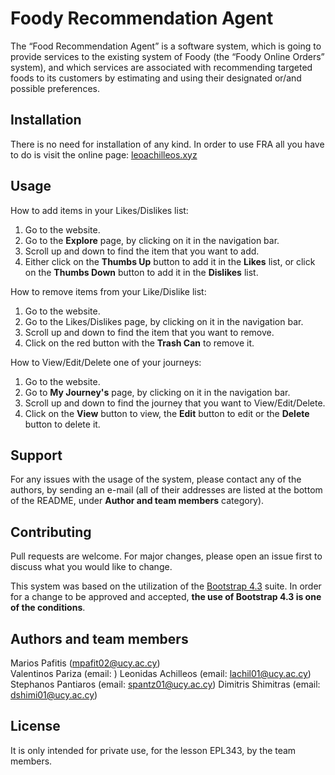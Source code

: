 # Foody Recommendation Agent

The “Food Recommendation Agent” is a software system, which is going to provide services to the existing system of Foody (the “Foody Online Orders” system),
and which services are associated with recommending targeted foods to its customers by estimating and using their designated or/and possible preferences.

## Installation

There is no need for installation of any kind. In order to use FRA all you have to do is visit the online page: [leoachilleos.xyz](http://www.leoachilleos.xyz/)

## Usage

How to add items in your Likes/Dislikes list:

1. Go to the website.
2. Go to the **Explore** page, by clicking on it in the navigation bar.
3. Scroll up and down to find the item that you want to add.
4. Either click on the **Thumbs Up** button to add it in the **Likes** list,
   or click on the **Thumbs Down** button to add it in the **Dislikes** list.

How to remove items from your Like/Dislike list:

1. Go to the website.
2. Go to the Likes/Dislikes page, by clicking on it in the navigation bar.
3. Scroll up and down to find the item that you want to remove.
4. Click on the red button with the **Trash Can** to remove it.

How to View/Edit/Delete one of your journeys:

1. Go to the website.
2. Go to **My Journey's** page, by clicking on it in the navigation bar.
3. Scroll up and down to find the journey that you want to View/Edit/Delete.
4. Click on the **View** button to view, the **Edit** button to edit or the **Delete** button to delete it.

## Support

For any issues with the usage of the system, please contact any of the authors, by sending an e-mail
(all of their addresses are listed at the bottom of the README, under **Author and team members** category).

## Contributing

Pull requests are welcome. For major changes, please open an issue first to discuss what you would like to change.

This system was based on the utilization of the [Bootstrap 4.3](https://getbootstrap.com/docs/4.3/getting-started/introduction/) suite. In order for a change to be approved and accepted,
**the use of Bootstrap 4.3 is one of the conditions**.

## Authors and team members

Marios Pafitis (mpafit02@ucy.ac.cy)  
Valentinos Pariza (email: )
Leonidas Achilleos (email: lachil01@ucy.ac.cy)
Stephanos Pantiaros (email: spantz01@ucy.ac.cy)
Dimitris Shimitras (email: dshimi01@ucy.ac.cy)

## License

It is only intended for private use, for the lesson EPL343, by the team members.
